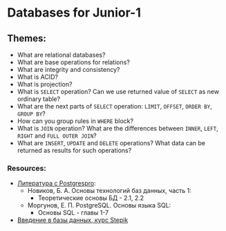 # Databases for Junior-1

## Themes:
* What are relational databases?
* What are base operations for relations?
* What are integrity and consistency?
* What is ACID?
* What is projection?
* What is `SELECT` operation? Can we use returned value of `SELECT` as new ordinary table?
* What are the next parts of `SELECT` operation: `LIMIT`, `OFFSET`, `ORDER BY`, `GROUP BY`?
* How can you group rules in `WHERE` block?
* What is `JOIN` operation? What are the differences between `INNER`, `LEFT`, `RIGHT` and `FULL OUTER JOIN`?
* What are `INSERT`, `UPDATE` and `DELETE` operations? What data can be returned as results for such operations?

### Resources:
* [Литература с Postgrespro](https://postgrespro.ru/education/books):
  * Новиков, Б. А. Основы технологий баз данных, часть 1:
    * Теоретические основы БД - 2.1, 2.2
  * Моргунов, Е. П. PostgreSQL. Основы языка SQL:
    * Основы SQL - главы 1-7
* [Введение в базы данных, курс Stepik](https://stepik.org/course/551/)